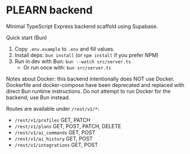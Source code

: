 # PLEARN backend

Minimal TypeScript Express backend scaffold using Supabase.


Quick start (Bun)

1. Copy `.env.example` to `.env` and fill values.
2. Install deps: `bun install` (or `npm install` if you prefer NPM)
3. Run in dev with Bun: `bun --watch src/server.ts`
	- Or run once with: `bun src/server.ts`

Notes about Docker: this backend intentionally does NOT use Docker. Dockerfile
and docker-compose have been deprecated and replaced with direct Bun runtime
instructions. Do not attempt to run Docker for the backend; use Bun instead.

Routes are available under `/rest/v1/*`:

- `/rest/v1/profiles` GET, PATCH
- `/rest/v1/plans` GET, POST, PATCH, DELETE
- `/rest/v1/ai_commands` GET, POST
- `/rest/v1/ai_history` GET, POST
- `/rest/v1/integrations` GET, POST
